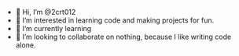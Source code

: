 - 👋 Hi, I’m @2crt012
- 👀 I’m interested in learning code and making projects for fun.
- 🌱 I’m currently learning 
- 💞️ I’m looking to collaborate on nothing, because I like writing code alone.

<!---
2crt012/2crt012 is a ✨ special ✨ repository because its `README.md` (this file) appears on your GitHub profile.
You can click the Preview link to take a look at your changes.
--->

